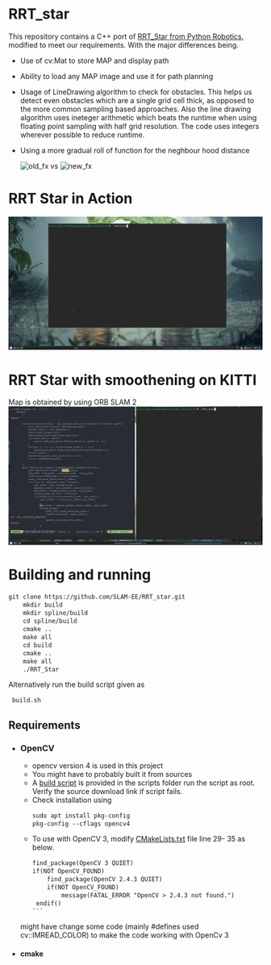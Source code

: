 # RRT_star

This repository contains a C++ port of [RRT_Star from Python Robotics](https://pythonrobotics.readthedocs.io/en/latest/modules/path_planning.html), modified to meet our requirements. With the major differences being. 
- Use of cv:Mat to store MAP and display path
- Ability to load any MAP image and use it for path planning
- Usage of LineDrawing algorithm to check for obstacles. This helps us detect even obstacles which are a single grid cell thick, as opposed to the more common sampling based approaches. Also the line drawing algorithm uses ineteger arithmetic which beats the runtime when using floating point sampling with half grid resolution. The code uses integers wherever possible to reduce runtime.
- Using a more gradual roll of function for the neghbour hood distance 


  ![old_fx](https://latex.codecogs.com/svg.latex?\inline&space;search\\_radius&space;=&space;original\\_radius&space;*&space;\sqrt(\frac{\log(nnode)}{nnode})) vs ![new_fx](https://latex.codecogs.com/svg.latex?\inline&space;search\\_radius&space;=&space;original\\_radius&space;*&space;(1&space;-&space;\frac{nnode}{max\\_iter}))

# RRT Star in Action
![RRTStar.gif](img/RRTStart.gif)

# RRT Star with smoothening on KITTI
Map is obtained by using ORB SLAM 2
![RRTStar.gif](img/res_slam_map1.gif)


# Building and running

``` 
git clone https://github.com/SLAM-EE/RRT_star.git
    mkdir build 
    mkdir spline/build
    cd spline/build
    cmake ..
    make all
    cd build 
    cmake ..
    make all
    ./RRT_Star
```

Alternatively run the build script given as 

```git clone https://github.com/SLAM-EE/RRT_star.git
 build.sh
```

## Requirements
- ### OpenCV 
    - opencv version 4 is used in this project
    - You might have to probably built it from sources 
    - A [build script](scripts/setup-opencv.sh) is provided in the scripts folder run the script as root. Verify the source download link if script fails.
    - Check installation using 
        ```
        sudo apt install pkg-config
        pkg-config --cflags opencv4
        ```
    - To use with OpenCV 3, modify [CMakeLists.txt](CMakeLists.txt) file line 29- 35 as below.
        ````
        find_package(OpenCV 3 QUIET)
        if(NOT OpenCV_FOUND)
            find_package(OpenCV 2.4.3 QUIET)
            if(NOT OpenCV_FOUND)
                message(FATAL_ERROR "OpenCV > 2.4.3 not found.")
         endif()
        ```
     might have  change some code (mainly #defines used cv::IMREAD_COLOR) to make the code working with OpenCv 3
  

- #### cmake        
        
    
   
